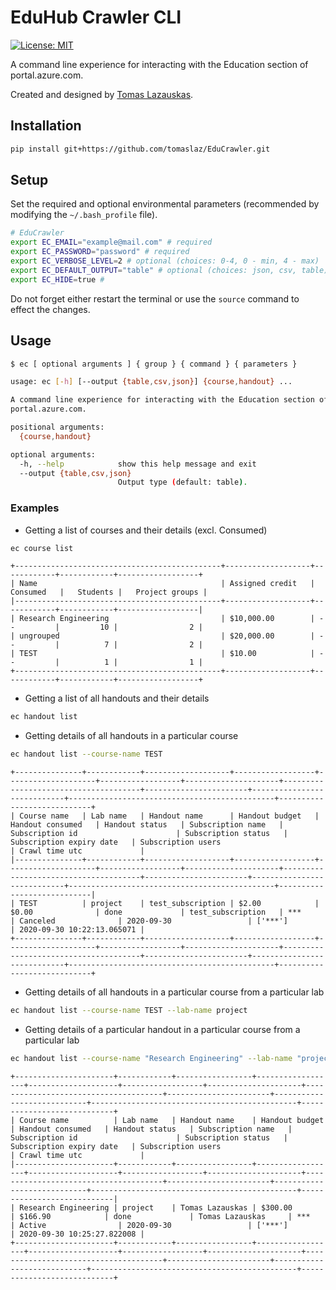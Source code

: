 # EduHub Crawler CLI

[![License: MIT](https://img.shields.io/badge/License-MIT-yellow.svg)](https://opensource.org/licenses/MIT)

A command line experience for interacting with the Education section of portal.azure.com.

Created and designed by <a href="https://github.com/tomaslaz">Tomas Lazauskas</a>.

## Installation

```bash
pip install git+https://github.com/tomaslaz/EduCrawler.git
```

## Setup

Set the required and optional environmental parameters (recommended by modifying the `~/.bash_profile` file).

```bash
# EduCrawler
export EC_EMAIL="example@mail.com" # required
export EC_PASSWORD="password" # required
export EC_VERBOSE_LEVEL=2 # optional (choices: 0-4, 0 - min, 4 - max)
export EC_DEFAULT_OUTPUT="table" # optional (choices: json, csv, table)
export EC_HIDE=true # 
```

Do not forget either restart the terminal or use the `source` command to effect the changes.

## Usage

```bash
$ ec [ optional arguments ] { group } { command } { parameters }
```

```bash
usage: ec [-h] [--output {table,csv,json}] {course,handout} ...

A command line experience for interacting with the Education section of
portal.azure.com.

positional arguments:
  {course,handout}

optional arguments:
  -h, --help            show this help message and exit
  --output {table,csv,json}
                        Output type (default: table).
```

### Examples

- Getting a list of courses and their details (excl. Consumed)

```bash
ec course list
```

```
+----------------------------------------------+-------------------+------------+------------+------------------+
| Name                                         | Assigned credit   | Consumed   |   Students |   Project groups |
|----------------------------------------------+-------------------+------------+------------+------------------|
| Research Engineering                         | $10,000.00        | --         |         10 |                2 |
| ungrouped                                    | $20,000.00        | --         |          7 |                2 |
| TEST                                         | $10.00            | --         |          1 |                1 |
+----------------------------------------------+-------------------+------------+------------+------------------+
```

- Getting a list of all handouts and their details

```bash
ec handout list
```

- Getting details of all handouts in a particular course


```bash
ec handout list --course-name TEST
```

```
+---------------+------------+-------------------+------------------+--------------------+------------------+---------------------+--------------------------------------+-----------------------+----------------------------+----------------------------------------------+----------------------------+
| Course name   | Lab name   | Handout name      | Handout budget   | Handout consumed   | Handout status   | Subscription name   | Subscription id                      | Subscription status   | Subscription expiry date   | Subscription users                           | Crawl time utc             |
|---------------+------------+-------------------+------------------+--------------------+------------------+---------------------+--------------------------------------+-----------------------+----------------------------+----------------------------------------------+----------------------------|
| TEST          | project    | test_subscription | $2.00            | $0.00              | done             | test_subscription   | ***                                  | Canceled              | 2020-09-30                 | ['***']                                      | 2020-09-30 10:22:13.065071 |
+---------------+------------+-------------------+------------------+--------------------+------------------+---------------------+--------------------------------------+-----------------------+----------------------------+----------------------------------------------+----------------------------+
```

- Getting details of all handouts in a particular course from a particular lab

```bash
ec handout list --course-name TEST --lab-name project
```

- Getting details of a particular handout in a particular course from a particular lab

```bash
ec handout list --course-name "Research Engineering" --lab-name "project" --handout-name "Tomas Lazauskas"
```

```
+----------------------+------------+-----------------+------------------+--------------------+------------------+---------------------+--------------------------------------+-----------------------+----------------------------+----------------------------------------------+----------------------------+
| Course name          | Lab name   | Handout name    | Handout budget   | Handout consumed   | Handout status   | Subscription name   | Subscription id                      | Subscription status   | Subscription expiry date   | Subscription users                           | Crawl time utc             |
|----------------------+------------+-----------------+------------------+--------------------+------------------+---------------------+--------------------------------------+-----------------------+----------------------------+----------------------------------------------+----------------------------|
| Research Engineering | project    | Tomas Lazauskas | $300.00          | $166.90            | done             | Tomas Lazauskas     | ***                                  | Active                | 2020-09-30                 | ['***']                                      | 2020-09-30 10:25:27.822008 |
+----------------------+------------+-----------------+------------------+--------------------+------------------+---------------------+--------------------------------------+-----------------------+----------------------------+----------------------------------------------+----------------------------+
```

